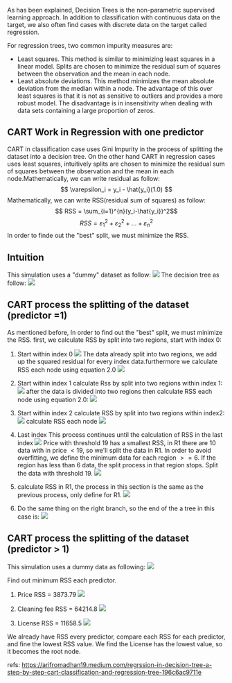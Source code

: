 
As has been explained, Decision Trees is the non-parametric supervised learning approach. In addition to classification with continuous data on the target, we also often find cases with discrete data on the target called regression.

For regression trees, two common impurity measures are:
 
- Least squares. This method is similar to minimizing least squares in a linear model. Splits are chosen to minimize the residual sum of squares between the observation and the mean in each node.
- Least absolute deviations. This method minimizes the mean absolute deviation from the median within a node. The advantage of this over least squares is that it is not as sensitive to outliers and provides a more robust model. The disadvantage is in insensitivity when dealing with data sets containing a large proportion of zeros.

## CART Work in Regression with one predictor
CART in classification case uses Gini Impurity in the process of splitting the dataset into a decision tree. On the other hand CART in regression cases uses least squares, intuitively splits are chosen to minimize the residual sum of squares between the observation and the mean in each node.Mathematically, we can write residual as follow:
$$ \varepsilon_i = y_i - \hat{y_i}(1.0) $$
Mathematically, we can write RSS(residual sum of squares) as follow:
$$ RSS = \sum_{i=1}^{n}(y_i-\hat{y_i})^2$$
$$ RSS = \varepsilon_1^2 + \varepsilon_2^2 + ... + \varepsilon_n^2$$
In order to finde out the "best" split, we must minimize the RSS.

## Intuition
This simulation uses a "dummy" dataset as follow:
![](./alg_cartTree_regression/1.png)
The decision tree as follow:
![](./alg_cartTree_regression/2.png)


## CART process the splitting of the dataset (predictor =1)
As mentioned before, In order to find out the "best" split, we must minimize the RSS. first, we calculate RSS by split into two regions, start with index 0:

1. Start within index 0
![](./alg_cartTree_regression/3.png)
The data already split into two regions, we add up the squared residual for every index data.furthermore we calculate RSS each node using equation 2.0
![](./alg_cartTree_regression/4.png)

2. Start within index 1
calculate Rss by split into two regions within index 1:
![](./alg_cartTree_regression/5.png)
after the data is divided into two regions then calculate RSS each node using equation 2.0:
![](./alg_cartTree_regression/6.png)

3. Start within index 2
calculate RSS by split into two regions within index2:
![](./alg_cartTree_regression/7.png)
calculate RSS each node
![](./alg_cartTree_regression/8.png)

4. Last index
This process continues until the calculation of RSS in the last index
![](./alg_cartTree_regression/9.png)
Price with threshold 19 has a smallest RSS, in R1 there are 10 data with in price $<19$, so we'll split the data in R1. In order to avoid overfitting, we define the minimum data for each region $>=6$. If the region has less than 6 data, the split process in that region stops.
Split the data with threshold 19.
![](./alg_cartTree_regression/10.png)

5. calculate RSS in R1, the process in this section is the same as the previous process, only define for R1.
![](./alg_cartTree_regression/11.png)

6. Do the same thing on the right branch, so the end of the a tree in this case is:
![](./alg_cartTree_regression/12.png)


## CART process the splitting of the dataset (predictor > 1)

This simulation uses a dummy data as following:
![](./alg_cartTree_regression/13.png)

Find out minimum RSS each predictor.

1. Price RSS = 3873.79
![](./alg_cartTree_regression/14.png)

2. Cleaning fee RSS = 64214.8
![](./alg_cartTree_regression/15.png)

3. License RSS = 11658.5
![](./alg_cartTree_regression/16.png)

We already have RSS every predictor, compare each RSS for each predictor, and fine the lowest RSS value. We find the License has the lowest value, so it becomes the root node.

refs:
https://arifromadhan19.medium.com/regrssion-in-decision-tree-a-step-by-step-cart-classification-and-regression-tree-196c6ac9711e
